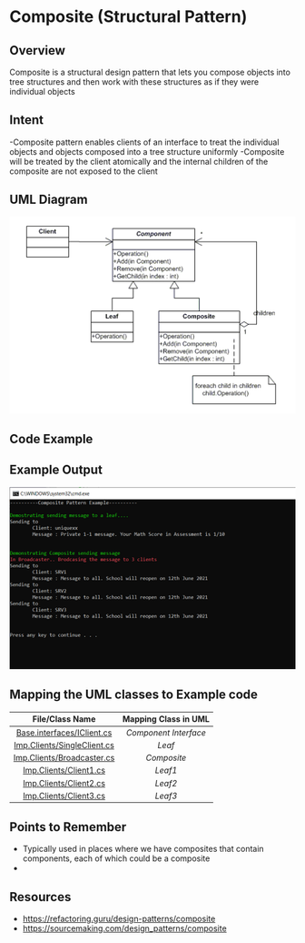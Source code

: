 # Composite (Structural Pattern)

## Overview
Composite is a structural design pattern that lets you compose objects into tree structures and then work with these structures as if they were individual objects

## Intent
-Composite pattern enables clients of an interface to treat the individual objects and objects composed into a tree structure uniformly 
-Composite will be treated by the client atomically and the internal children of the composite are not exposed to the client

## UML Diagram
![plot](./composite.png)

## Code Example

## Example Output
![output](composite_output.png)

## Mapping the UML classes to Example code
| **File/Class Name** | **Mapping Class in UML**  |
| :-----: | :-: |
|[Base.interfaces/IClient.cs](./Base.interfaces/IClient.cs)|*Component Interface*|
|[Imp.Clients/SingleClient.cs](./Imp.Clients/SingleClient.cs)|*Leaf*|
|[Imp.Clients/Broadcaster.cs](./Imp.Clients/Broadcaster.cs)|*Composite*|
|[Imp.Clients/Client1.cs](./Imp.Clients/Client1.cs)|*Leaf1*|
|[Imp.Clients/Client2.cs](./Imp.Clients/Client2.cs)|*Leaf2*|
|[Imp.Clients/Client3.cs](./Imp.Clients/Client3.cs)|*Leaf3*|

## Points to Remember
- Typically used in places where we have composites that contain components, each of which could be a composite
- 
## Resources
- https://refactoring.guru/design-patterns/composite
- https://sourcemaking.com/design_patterns/composite
